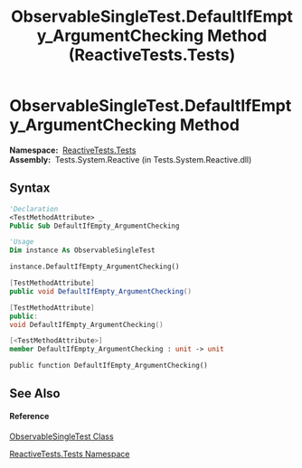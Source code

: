 ﻿---
title: ObservableSingleTest.DefaultIfEmpty_ArgumentChecking Method  (ReactiveTests.Tests)
TOCTitle: DefaultIfEmpty_ArgumentChecking Method
ms:assetid: M:ReactiveTests.Tests.ObservableSingleTest.DefaultIfEmpty_ArgumentChecking
ms:mtpsurl: https://msdn.microsoft.com/en-us/library/reactivetests.tests.observablesingletest.defaultifempty_argumentchecking(v=VS.103)
ms:contentKeyID: 36620964
ms.date: 06/28/2011
mtps_version: v=VS.103
f1_keywords:
- ReactiveTests.Tests.ObservableSingleTest.DefaultIfEmpty_ArgumentChecking
dev_langs:
- CSharp
- JScript
- VB
- FSharp
- c++
---

# ObservableSingleTest.DefaultIfEmpty\_ArgumentChecking Method

**Namespace:**  [ReactiveTests.Tests](hh289046\(v=vs.103\).md)  
**Assembly:**  Tests.System.Reactive (in Tests.System.Reactive.dll)

## Syntax

``` vb
'Declaration
<TestMethodAttribute> _
Public Sub DefaultIfEmpty_ArgumentChecking
```

``` vb
'Usage
Dim instance As ObservableSingleTest

instance.DefaultIfEmpty_ArgumentChecking()
```

``` csharp
[TestMethodAttribute]
public void DefaultIfEmpty_ArgumentChecking()
```

``` c++
[TestMethodAttribute]
public:
void DefaultIfEmpty_ArgumentChecking()
```

``` fsharp
[<TestMethodAttribute>]
member DefaultIfEmpty_ArgumentChecking : unit -> unit 
```

``` jscript
public function DefaultIfEmpty_ArgumentChecking()
```

## See Also

#### Reference

[ObservableSingleTest Class](hh315143\(v=vs.103\).md)

[ReactiveTests.Tests Namespace](hh289046\(v=vs.103\).md)

